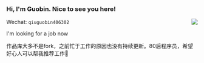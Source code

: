 ### Hi, I'm Guobin. Nice to see you here!

<img align="right" src="https://github-readme-stats.vercel.app/api?username=guobinqiu" />

Wechat: `qiuguobin406302`

I'm looking for a job now

作品库大多不是fork，之前忙于工作的原因也没有持续更新。80后程序员，希望好心人可以帮我推荐工作🙏
